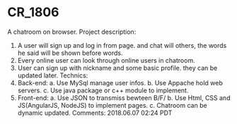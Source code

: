 # CR_1806
A chatroom on browser.
Project description: 
  1. A user will sign up and log in from page. and chat will others, the words he said will be shown before words.
  2. Every online user can look through online users in chatroom.
  3. User can sign up with nickname and some basic profile. they can be updated later.
Technics:
  1. Back-end:
     a. Use MySql manage user infos.
     b. Use Appache hold web servers.
     c. Use java package or c++ module to implement.
  2. Front-end:
     a. Use JSON to transmiss bewteen B/F/
     b. Use Html, CSS and JS(AngularJS, NodeJS) to implement pages.
     c. Chatroom can be dynamic updated.
Comments:
  2018.06.07 02:24 PDT
     
